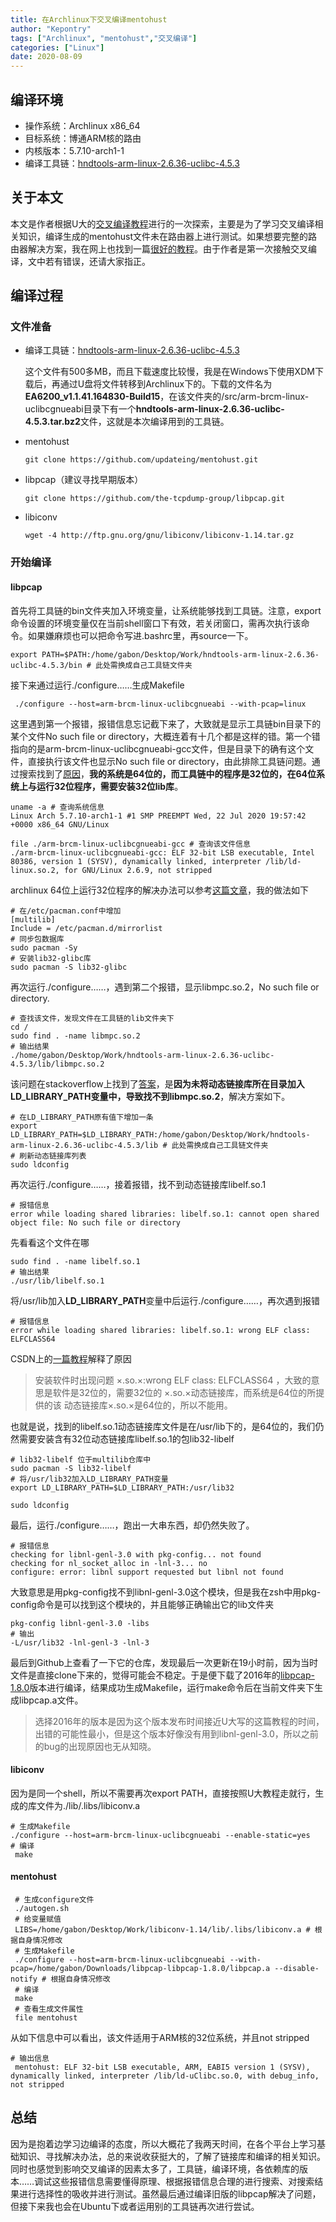 ```yaml
---
title: 在Archlinux下交叉编译mentohust
author: "Kepontry"
tags: ["Archlinux", "mentohust","交叉编译"]
categories: ["Linux"]
date: 2020-08-09
---
```


## 编译环境

- 操作系统：Archlinux x86_64
- 目标系统：博通ARM核的路由
- 内核版本：5.7.10-arch1-1
- 编译工具链：[hndtools-arm-linux-2.6.36-uclibc-4.5.3](http://www.belkin.com/support/dl/EA6200_v1.1.41.164830-Build15.tar.gz)


## 关于本文

本文是作者根据U大的[交叉编译教程](https://koolshare.cn/thread-43133-1-1.html)进行的一次探索，主要是为了学习交叉编译相关知识，编译生成的mentohust文件未在路由器上进行测试。如果想要完整的路由器解决方案，我在网上也找到一篇[很好的教程](https://www.viseator.com/2017/09/05/mr12u_openwrt_mentohust/)。由于作者是第一次接触交叉编译，文中若有错误，还请大家指正。

## 编译过程

### 文件准备

- 编译工具链：[hndtools-arm-linux-2.6.36-uclibc-4.5.3](http://www.belkin.com/support/dl/EA6200_v1.1.41.164830-Build15.tar.gz)

  这个文件有500多MB，而且下载速度比较慢，我是在Windows下使用XDM下载后，再通过U盘将文件转移到Archlinux下的。下载的文件名为**EA6200_v1.1.41.164830-Build15**，在该文件夹的/src/arm-brcm-linux-uclibcgnueabi目录下有一个**hndtools-arm-linux-2.6.36-uclibc-4.5.3.tar.bz2**文件，这就是本次编译用到的工具链。

- mentohust

  ```shell
  git clone https://github.com/updateing/mentohust.git
  ```
  
- libpcap（建议寻找早期版本）

  ```shell
  git clone https://github.com/the-tcpdump-group/libpcap.git
  ```

- libiconv

  ```shell
  wget -4 http://ftp.gnu.org/gnu/libiconv/libiconv-1.14.tar.gz
  ```

### 开始编译

#### libpcap

首先将工具链的bin文件夹加入环境变量，让系统能够找到工具链。注意，export命令设置的环境变量仅在当前shell窗口下有效，若关闭窗口，需再次执行该命令。如果嫌麻烦也可以把命令写进.bashrc里，再source一下。


```shell
export PATH=$PATH:/home/gabon/Desktop/Work/hndtools-arm-linux-2.6.36-uclibc-4.5.3/bin # 此处需换成自己工具链文件夹
```

接下来通过运行./configure……生成Makefile

```shell
 ./configure --host=arm-brcm-linux-uclibcgnueabi --with-pcap=linux
```

这里遇到第一个报错，报错信息忘记截下来了，大致就是显示工具链bin目录下的某个文件No such file or directory，大概连着有十几个都是这样的错。第一个错指向的是arm-brcm-linux-uclibcgnueabi-gcc文件，但是目录下的确有这个文件，直接执行该文件也显示No such file or directory，由此排除工具链问题。通过搜索找到了[原因](https://blog.csdn.net/sun927/article/details/46593129)，**我的系统是64位的，而工具链中的程序是32位的，在64位系统上与运行32位程序，需要安装32位lib库**。

```shell
uname -a # 查询系统信息
Linux Arch 5.7.10-arch1-1 #1 SMP PREEMPT Wed, 22 Jul 2020 19:57:42 +0000 x86_64 GNU/Linux

file ./arm-brcm-linux-uclibcgnueabi-gcc # 查询该文件信息
./arm-brcm-linux-uclibcgnueabi-gcc: ELF 32-bit LSB executable, Intel 80386, version 1 (SYSV), dynamically linked, interpreter /lib/ld-linux.so.2, for GNU/Linux 2.6.9, not stripped
```

archlinux 64位上运行32位程序的解决办法可以参考[这篇文章](https://blog.csdn.net/cnsword/article/details/7447670)，我的做法如下

```shell
# 在/etc/pacman.conf中增加
[multilib]
Include = /etc/pacman.d/mirrorlist
# 同步包数据库
sudo pacman -Sy 
# 安装lib32-glibc库
sudo pacman -S lib32-glibc
```

再次运行./configure……，遇到第二个报错，显示libmpc.so.2，No such file or directory. 

```shell
# 查找该文件，发现文件在工具链的lib文件夹下
cd /
sudo find . -name libmpc.so.2 
# 输出结果
./home/gabon/Desktop/Work/hndtools-arm-linux-2.6.36-uclibc-4.5.3/lib/libmpc.so.2
```

该问题在stackoverflow上找到了[答案](https://stackoverflow.com/questions/19625451/cc1-error-while-loading-shared-libraries-libmpc-so-2-cannot-open-shared-objec)，是**因为未将动态链接库所在目录加入LD_LIBRARY_PATH变量中，导致找不到libmpc.so.2**，解决方案如下。

```shell
# 在LD_LIBRARY_PATH原有值下增加一条
export LD_LIBRARY_PATH=$LD_LIBRARY_PATH:/home/gabon/Desktop/Work/hndtools-arm-linux-2.6.36-uclibc-4.5.3/lib # 此处需换成自己工具链文件夹
# 刷新动态链接库列表
sudo ldconfig
```

再次运行./configure……，接着报错，找不到动态链接库libelf.so.1

```shell
# 报错信息
error while loading shared libraries: libelf.so.1: cannot open shared object file: No such file or directory
```

先看看这个文件在哪

```shell
sudo find . -name libelf.so.1
# 输出结果
./usr/lib/libelf.so.1
```

将/usr/lib加入**LD_LIBRARY_PATH**变量中后运行./configure……，再次遇到报错

```shell
# 报错信息
error while loading shared libraries: libelf.so.1: wrong ELF class: ELFCLASS64
```

CSDN上的[一篇教程](https://blog.csdn.net/mifangdebaise/article/details/44942395)解释了原因

> 安装软件时出现问题  ×.so.×:wrong ELF class: ELFCLASS64 ，大致的意思是软件是32位的，需要32位的 ×.so.×动态链接库，而系统是64位的所提供的该 动态链接库×.so.×是64位的，所以不能用。
>

也就是说，找到的libelf.so.1动态链接库文件是在/usr/lib下的，是64位的，我们仍然需要安装含有32位动态链接库libelf.so.1的包lib32-libelf

```shell
# lib32-libelf 位于multilib仓库中
sudo pacman -S lib32-libelf
# 将/usr/lib32加入LD_LIBRARY_PATH变量
export LD_LIBRARY_PATH=$LD_LIBRARY_PATH:/usr/lib32

sudo ldconfig
```

最后，运行./configure……，跑出一大串东西，却仍然失败了。

```shell
# 报错信息
checking for libnl-genl-3.0 with pkg-config... not found
checking for nl_socket_alloc in -lnl-3... no
configure: error: libnl support requested but libnl not found
```

大致意思是用pkg-config找不到libnl-genl-3.0这个模块，但是我在zsh中用pkg-config命令是可以找到这个模块的，并且能够正确输出它的lib文件夹

```shell
pkg-config libnl-genl-3.0 -libs 
# 输出
-L/usr/lib32 -lnl-genl-3 -lnl-3 
```

最后到Github上查看了一下它的仓库，发现最后一次更新在19小时前，因为当时文件是直接clone下来的，觉得可能会不稳定。于是便下载了2016年的[libpcap-1.8.0](https://github.com/the-tcpdump-group/libpcap/releases/tag/libpcap-1.8.0)版本进行编译，结果成功生成Makefile，运行make命令后在当前文件夹下生成libpcap.a文件。

> 选择2016年的版本是因为这个版本发布时间接近U大写的这篇教程的时间，出错的可能性最小，但是这个版本好像没有用到libnl-genl-3.0，所以之前的bug的出现原因也无从知晓。

#### libiconv

因为是同一个shell，所以不需要再次export PATH，直接按照U大教程走就行，生成的库文件为./lib/.libs/libiconv.a

```shell
# 生成Makefile
./configure --host=arm-brcm-linux-uclibcgnueabi --enable-static=yes
# 编译
 make 
```

#### mentohust

```shell
 # 生成configure文件
 ./autogen.sh 
 # 给变量赋值
 LIBS=/home/gabon/Desktop/Work/libiconv-1.14/lib/.libs/libiconv.a # 根据自身情况修改
 # 生成Makefile
 ./configure --host=arm-brcm-linux-uclibcgnueabi --with-pcap=/home/gabon/Downloads/libpcap-libpcap-1.8.0/libpcap.a --disable-notify # 根据自身情况修改
 # 编译
 make
 # 查看生成文件属性
 file mentohust
```

从如下信息中可以看出，该文件适用于ARM核的32位系统，并且not stripped

```shell
# 输出信息
 mentohust: ELF 32-bit LSB executable, ARM, EABI5 version 1 (SYSV), dynamically linked, interpreter /lib/ld-uClibc.so.0, with debug_info, not stripped
```

## 总结

因为是抱着边学习边编译的态度，所以大概花了我两天时间，在各个平台上学习基础知识、寻找解决办法，总的来说收获挺大的，了解了链接库和编译的相关知识。同时也感觉到影响交叉编译的因素太多了，工具链，编译环境，各依赖库的版本……调试这些报错信息需要懂得原理、根据报错信息合理的进行搜索、对搜索结果进行选择性的吸收并进行测试。虽然最后通过编译旧版的libpcap解决了问题，但接下来我也会在Ubuntu下或者运用别的工具链再次进行尝试。